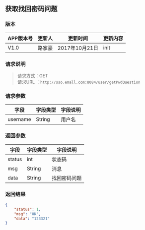 ## 获取找回密码问题
> 

### 版本
APP版本号|更新人|更新时间|更新内容
---|---|---|---
V1.0|路家豪|2017年10月21日|init

### 请求说明
> 请求方式：GET<br>
请求URL ：`http://sso.emall.com:8084/user/getPwdQuestion`

### 请求参数
字段|字段类型|字段说明
---|---|---
username  |String |用户名

### 返回参数
字段  |字段类型   |字段说明
---|---|---
status  |int |状态码
msg  |String |消息
data  |String |找回密码问题


### 返回结果
```json
{
    "status": 1,
    "msg": "OK",
    "data": "123321"
}
``` 

